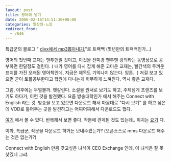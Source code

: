 ```yaml
---
layout: post
title: 영어에 닿기
date: 2006-02-16T14:51:30+00:00
categories: 일상의-느낌
redirect_from:
  - /646
---
```


특급군의 블로그 " <a href="http://ganadist.mizi.com/~ganadist/blog/index.php?pl=8" target=bb>divx에서 mp3뽑아내기.</a>"로 트랙백 (몇년만의 트랙백인가...)

영어의 첫번째 교재는 맨투맨일 것이고, 이것을 전미경 맨투맨 강의라는 동영상으로 공부하면 한달정도 걸린다. ( 내가 영어를 다시 잡게 해준 고마운 교재는, 빨간색의 두꺼운 표지를 가진 오래된 영어책인데, 지금은 제목도 기억나지 않는다. 암튼.. ) 저걸 보고 있으면 굳이 토플공부한다고 학원에 다니는게 허무하게 느껴진다. 역시 좋은 교재다.

그럼, 이후에는 무얼볼까. 헷갈린다. 소설을 원서로 보기도 하고, 주제넘게 프랜즈를 보기도 하다가, 이런 것을 발견했다. 요즘 방송대학인가 에서 해주는 Connect with English 라는 것. 방송을 보고 있으면 다운로드 해서 마음대로 "다시 보기" 를 하고 싶은데 VOD로 틀어주는 곳을 발견하고는 어찌어찌해서 다운로드도 했다.

<a href=http://www.learner.org/resources/series71.html target=bb>여기</a> 에서 볼 수 있다. 반복해서 보면 좋다. 작문에 관계된 것도 있는데.. 위치는 <a href=http://www.learner.org/resources/series128.html target=bb>요기</a> 다.

이봐, 특급군, 작문을 다운로드 하거든 보내주겠는가? (오픈소스로 mms 다운로드 해주는 것은 없는가?)

Connect with English 만큼 갖고싶은 녀석이 CEO Exchange 인데, 이 녀석은 잘 못찾겠네 그랴.
